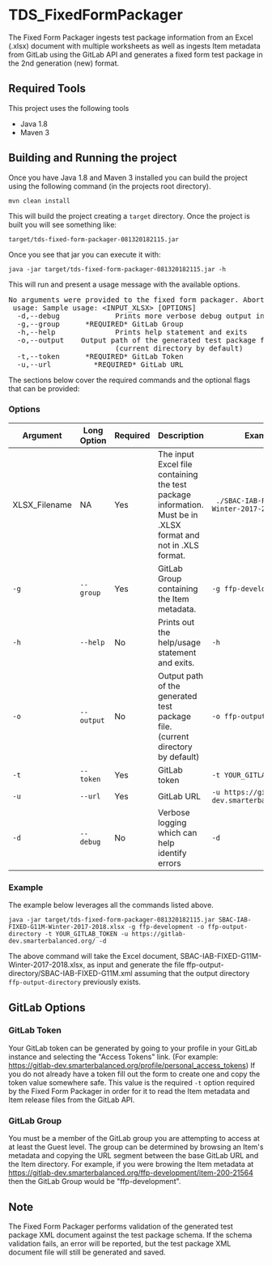 # TDS_FixedFormPackager

The Fixed Form Packager ingests test package information from an Excel (.xlsx) document with multiple worksheets as well as ingests Item metadata from GitLab using the GitLab API and generates a fixed form test package in the 2nd generation (new) format.

## Required Tools
This project uses the following tools

* Java 1.8
* Maven 3

## Building and Running the project
Once you have Java 1.8 and Maven 3 installed you can build the project using the following command (in the projects root directory).

`mvn clean install`

This will build the project creating a `target` directory.  Once the project is built you will see something like:

`target/tds-fixed-form-packager-081320182115.jar`

Once you see that jar you can execute it with:

`java -jar target/tds-fixed-form-packager-081320182115.jar -h`

This will run and present a usage message with the available options.  
<pre>
No arguments were provided to the fixed form packager. Aborting...
 usage: Sample usage: &lt;INPUT_XLSX&gt; [OPTIONS]
  -d,--debug             Prints more verbose debug output in case of errors
  -g,--group <group>     *REQUIRED* GitLab Group
  -h,--help              Prints help statement and exits
  -o,--output <output>   Output path of the generated test package file
                         (current directory by default)
  -t,--token <token>     *REQUIRED* GitLab Token
  -u,--url <url>         *REQUIRED* GitLab URL
</pre>

The sections below cover the required commands and the optional flags that can be provided:

### Options

| Argument | Long Option | Required | Description | Example |
| -------- | ----------- | -------- | ----------- | ------- |
| XLSX_Filename | NA | Yes | The input Excel file containing the test package information. Must be in .XLSX format and not in .XLS format. | ` ./SBAC-IAB-FIXED-G11M-Winter-2017-2018.xlsx`
| `-g` | `--group` | Yes | GitLab Group containing the Item metadata. | `-g ffp-development`|
| `-h` | `--help` | No | Prints out the help/usage statement and exits. | `-h`|
| `-o` | `--output` | No | Output path of the generated test package file. (current directory by default) | `-o ffp-output-directory`|
| `-t` | `--token` | Yes | GitLab token | `-t YOUR_GITLAB_TOKEN`|
| `-u` | `--url` | Yes | GitLab URL | `-u https://gitlab-dev.smarterbalanced.org/`|
| `-d` | `--debug` | No | Verbose logging which can help identify errors | `-d` |


### Example
The example below leverages all the commands listed above. 

`java -jar target/tds-fixed-form-packager-081320182115.jar SBAC-IAB-FIXED-G11M-Winter-2017-2018.xlsx -g ffp-development -o ffp-output-directory -t YOUR_GITLAB_TOKEN -u https://gitlab-dev.smarterbalanced.org/ -d`

The above command will take the Excel document, SBAC-IAB-FIXED-G11M-Winter-2017-2018.xlsx, as input and generate the file ffp-output-directory/SBAC-IAB-FIXED-G11M.xml assuming that the output directory `ffp-output-directory` previously exists.

## GitLab Options

### GitLab Token
Your GitLab token can be generated by going to your profile in your GitLab instance and selecting the "Access Tokens" link. 
(For example: https://gitlab-dev.smarterbalanced.org/profile/personal_access_tokens) 
If you do not already have a token fill out the form to create one and copy the token value somewhere safe. 
This value is the required `-t` option required by the Fixed Form Packager in order for it to read the Item metadata and Item release files from the GitLab API.

### GitLab Group
You must be a member of the GitLab group you are attempting to access at at least the Guest level. 
The group can be determined by browsing an Item's metadata and copying the URL segment between the base GitLab URL and the Item directory. 
For example, if you were browing the Item metadata at 
https://gitlab-dev.smarterbalanced.org/ffp-development/item-200-21564 
then the GitLab Group would be "ffp-development".

## Note
The Fixed Form Packager performs validation of the generated test package XML document against the test package schema. 
If the schema validation fails, an error will be reported, but the test package XML document file will still be generated and saved.